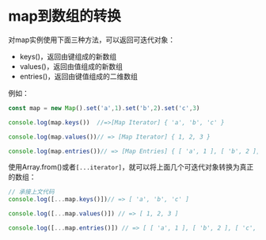 # map到数组的转换
对map实例使用下面三种方法，可以返回可迭代对象：
* keys()，返回由键组成的新数组
* values()，返回由值组成的新数组
* entries()，返回由键值组成的二维数组

例如：

```js
const map = new Map().set('a',1).set('b',2).set('c',3)

console.log(map.keys())  //=>[Map Iterator] { 'a', 'b', 'c' }

console.log(map.values())// => [Map Iterator] { 1, 2, 3 }

console.log(map.entries())// => [Map Entries] { [ 'a', 1 ], [ 'b', 2 ], [ 'c', 3 ] }
```

使用Array.from()或者`[...iterator]`，就可以将上面几个可迭代对象转换为真正的数组：

```js
// 承接上文代码
console.log([...map.keys()])// => [ 'a', 'b', 'c' ]

console.log([...map.values()]) // => [ 1, 2, 3 ]

console.log([...map.entries()]) // => [ [ 'a', 1 ], [ 'b', 2 ], [ 'c', 3 ] ]
```
